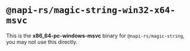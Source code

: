 # `@napi-rs/magic-string-win32-x64-msvc`

This is the **x86_64-pc-windows-msvc** binary for `@napi-rs/magic-string`, you may not use this directly.
